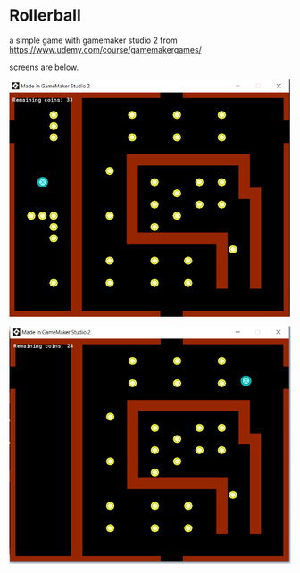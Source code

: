 # Rollerball
 a simple game with gamemaker studio 2 from https://www.udemy.com/course/gamemakergames/

 screens are below.

![alt text](https://github.com/mehmetAliAytekin/Rollerball/blob/master/screens/1.png)

![alt text](https://github.com/mehmetAliAytekin/Rollerball/blob/master/screens/2.png)
